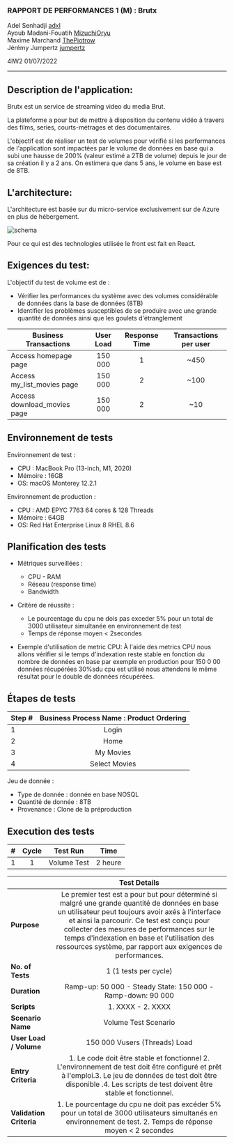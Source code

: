 ### RAPPORT DE PERFORMANCES 1 (M) : Brutx

Adel Senhadji [adxl](https://github.com/adxl)  
Ayoub Madani-Fouatih [MizuchiOryu](https://github.com/MizuchiOryu)  
Maxime Marchand [ThePiotrow](https://github.com/ThePiotrow)  
Jérémy Jumpertz [jumpertz](https://github.com/jumpert)

4IW2 
01/07/2022

---

## Description de l'application:

Brutx est un service de streaming video du media Brut.  

La plateforme a pour but de mettre à disposition du contenu vidéo à travers des films, series, courts-métrages et des documentaires.


L'objectif est de réaliser un test de volumes pour vérifié si les performances de l'application sont impactées par le volume de données en base qui a subi une hausse de 200% (valeur estimé a 2TB de volume)  depuis le jour de sa création il y a 2 ans.
On estimera que dans 5 ans, le volume en base est de 8TB.



## L'architecture:

L'architecture est basée sur du micro-service exclusivement sur de Azure en plus de hébergement.

![schema](https://experienceswp.blob.core.windows.net/uploads/2019/04/Archi-4.png)

Pour ce qui est des technologies utilisée le front est fait en React.

## Exigences du test:

L'objectif du test de volume est de :

- Vérifier les performances du système avec des volumes considérable de données dans la base de données (8TB)
- Identifier les problèmes susceptibles de se produire avec une grande quantité de données ainsi que les goulets d'étranglement


| Business Transactions | User Load | Response Time | Transactions per user |
|--------------|:-----------:|:------------:|:------------:|
| Access homepage page | 150 000 | 1 | ~450 |
| Access my_list_movies page | 150 000 | 2 | ~100 |
| Access download_movies page | 150 000 | 2 | ~10 |


## Environnement de tests

Environnement de test :
- CPU : MacBook Pro (13-inch, M1, 2020)
- Mémoire : 16GB
- OS: macOS Monterey 12.2.1

Environnement de production :
- CPU : AMD EPYC 7763 64 cores & 128 Threads
- Mémoire : 64GB
- OS: Red Hat Enterprise Linux 8 RHEL 8.6


## Planification des tests

- Métriques surveillées : 
    - CPU - RAM 
    - Réseau (response time) 
    - Bandwidth
- Critère de réussite : 
    - Le pourcentage du cpu ne dois pas exceder 5% pour un total de 3000 utilisateur simultanée en environnement de test
    - Temps de réponse moyen < 2secondes

- Exemple d'utilisation de metric CPU:
À l'aide des metrics CPU nous allons vérifier si le temps d'indexation reste stable en fonction du nombre de données en base par exemple en production pour 150 0 00 données récupérées 30%sdu cpu est utilisé nous attendons le même résultat pour le double de données récupérées.

## Étapes de tests

| Step # | Business Process Name : Product Ordering |
|--------------|:-----------:|
| 1 | Login |
| 2 | Home |
| 3 | My Movies |
| 4 | Select Movies |

Jeu de donnée :
 - Type de donnée : donnée en base NOSQL
 - Quantité de donnée : 8TB
 - Provenance : Clone de la préproduction

## Execution des tests

| # | Cycle  | Test Run | Time
|--------------|:-----------:|:-----------:|:-----------:|
| 1 | 1 | Volume Test | 2 heure

|  | Test Details |
|--------------|:-----------:|
| **Purpose** | Le premier test est a pour but pour déterminé si malgré une grande quantité de données en base un utilisateur peut toujours avoir axés à l'interface et ainsi la parcourir. Ce test est conçu pour collecter des mesures de performances sur le temps d'indexation en base et l'utilisation des ressources système, par rapport aux exigences de performances. |
| **No. of Tests** | 1 (1 tests per cycle) |
| **Duration** | Ramp-up: 50 000 - Steady State: 150 000 - Ramp-down: 90 000 |
| **Scripts** | 1. XXXX - 2. XXXX |
| **Scenario Name** | Volume Test Scenario |
| **User Load / Volume** | 150 000 Vusers (Threads) Load |
| **Entry Criteria** | 1. Le code doit être stable et fonctionnel 2. L'environnement de test doit être configuré et prêt à l'emploi.3. Le jeu de données de test doit être disponible .4. Les scripts de test doivent être stable et fonctionnel.
| **Validation Criteria** | 1. Le pourcentage du cpu ne doit pas excéder 5% pour un total de 3000 utilisateurs simultanés en environnement de test. 2. Temps de réponse moyen < 2 secondes |
